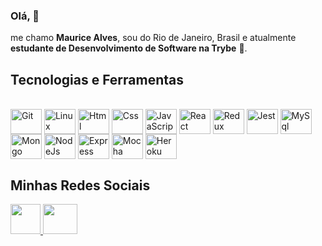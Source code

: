 ### Olá, 👋 
  me chamo **Maurice Alves**, sou do Rio de Janeiro, Brasil e atualmente **estudante de Desenvolvimento de Software na Trybe** 🚀. 
  
  ## Tecnologias e Ferramentas
<div style="display: inline_block"><br>
  <img align="center" alt="Git" height="40" width="50" src="https://cdn.jsdelivr.net/gh/devicons/devicon/icons/git/git-original.svg"> 
  <img align="center" alt="Linux" height="40" width="50" src="https://cdn.jsdelivr.net/gh/devicons/devicon/icons/linux/linux-original.svg">
  <img align="center" alt="Html" height="40" width="50" src="https://cdn.jsdelivr.net/gh/devicons/devicon/icons/html5/html5-plain-wordmark.svg">
  <img align="center" alt="Css" height="40" width="50" src="https://cdn.jsdelivr.net/gh/devicons/devicon/icons/css3/css3-plain-wordmark.svg">
  <img align="center" alt="JavaScript" height="40" width="50" src="https://cdn.jsdelivr.net/gh/devicons/devicon/icons/javascript/javascript-original.svg">
  <img align="center" alt="React" height="40" width="50" src="https://cdn.jsdelivr.net/gh/devicons/devicon/icons/react/react-original-wordmark.svg">
  <img align="center" alt="Redux" height="40" width="50" src="https://cdn.jsdelivr.net/gh/devicons/devicon/icons/redux/redux-original.svg">
  <img align="center" alt="Jest" height="40" width="50" src="https://cdn.jsdelivr.net/gh/devicons/devicon/icons/jest/jest-plain.svg">
  <img align="center" alt="MySql" height="40" width="50" src="https://cdn.jsdelivr.net/gh/devicons/devicon/icons/mysql/mysql-original-wordmark.svg">
  <img align="center" alt="Mongo" height="40" width="50" src="https://cdn.jsdelivr.net/gh/devicons/devicon/icons/mongodb/mongodb-plain-wordmark.svg">
  <img align="center" alt="NodeJs" height="40" width="50" src="https://cdn.jsdelivr.net/gh/devicons/devicon/icons/nodejs/nodejs-original.svg">
  <img align="center" alt="Express" height="40" width="50" src="https://cdn.jsdelivr.net/gh/devicons/devicon/icons/express/express-original.svg">
  <img align="center" alt="Mocha" height="40" width="50" src="https://cdn.jsdelivr.net/gh/devicons/devicon/icons/mocha/mocha-plain.svg">
  <img align="center" alt="Heroku" height="40" width="50" src="https://cdn.jsdelivr.net/gh/devicons/devicon/icons/heroku/heroku-plain-wordmark.svg">
</div>

## Minhas Redes Sociais
<div>
  <a href="https://www.linkedin.com/in/mauricealvesdev/" target="_blank">
    <img src="https://i.ibb.co/Kx2GSrT/linkedin.png" width="48px" height="48px">
  </a>
  <a href="https://maurice.estevam@gmail.com" target="_blank">
    <img src="https://img.shields.io/badge/Gmail-D14836?style=for-the-badge&logo=gmail&logoColor=white" width="55px" height="48px">
  </a>
</div>


